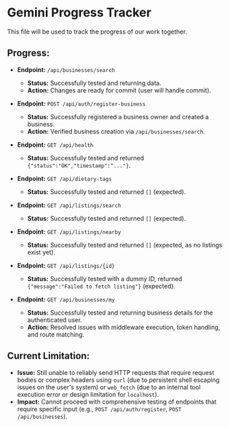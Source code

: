 # Gemini Progress Tracker

This file will be used to track the progress of our work together.

## Progress:

- **Endpoint:** `/api/businesses/search`
  - **Status:** Successfully tested and returning data.
  - **Action:** Changes are ready for commit (user will handle commit).

- **Endpoint:** `POST /api/auth/register-business`
  - **Status:** Successfully registered a business owner and created a business.
  - **Action:** Verified business creation via `/api/businesses/search`.

- **Endpoint:** `GET /api/health`
  - **Status:** Successfully tested and returned `{"status":"OK","timestamp":"..."}`.

- **Endpoint:** `GET /api/dietary-tags`
  - **Status:** Successfully tested and returned `[]` (expected).

- **Endpoint:** `GET /api/listings/search`
  - **Status:** Successfully tested and returned `[]` (expected).

- **Endpoint:** `GET /api/listings/nearby`
  - **Status:** Successfully tested and returned `[]` (expected, as no listings exist yet).

- **Endpoint:** `GET /api/listings/{id}`
  - **Status:** Successfully tested with a dummy ID, returned `{"message":"Failed to fetch listing"}` (expected).

- **Endpoint:** `GET /api/businesses/my`
  - **Status:** Successfully tested and returning business details for the authenticated user.
  - **Action:** Resolved issues with middleware execution, token handling, and route matching.

## Current Limitation:

- **Issue:** Still unable to reliably send HTTP requests that require request bodies or complex headers using `curl` (due to persistent shell escaping issues on the user's system) or `web_fetch` (due to an internal tool execution error or design limitation for `localhost`).
- **Impact:** Cannot proceed with comprehensive testing of endpoints that require specific input (e.g., `POST /api/auth/register`, `POST /api/businesses`).